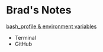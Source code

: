 # Brad's Notes

[bash_profile & environment variables](https://github.com/bradsorour/notes/wiki/bash_profile-&-environment-variables)

- Terminal
- GitHub
